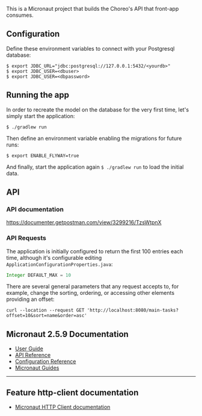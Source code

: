 This is a Micronaut project that builds the Choreo's API that front-app consumes.

## Configuration

Define these environment variables to connect with your Postgresql database:

```shell
$ export JDBC_URL="jdbc:postgresql://127.0.0.1:5432/<yourdb>"
$ export JDBC_USER=<dbuser>
$ export JDBC_USER=<dbpassword>
```

## Running the app

In order to recreate the model on the database for the very first time, let's simply start the application: 

```shell
$ ./gradlew run
```

Then define an environment variable enabling the migrations for future runs:
```shell
$ export ENABLE_FLYWAY=true
````

And finally, start the application again `$ ./gradlew run` to load the initial data.

## API

### API documentation

https://documenter.getpostman.com/view/3299216/TzsWtpnX

### API Requests

The application is initially configured to return the first 100 entries each time, although it's configurable editing `ApplicationConfigurationProperties.java`:

```java
Integer DEFAULT_MAX = 10
```

There are several general parameters that any request accepts to, for example, change the sorting, ordering, or accessing other elements providing an offset:

```curl
curl --location --request GET 'http://localhost:8080/main-tasks?offset=10&sort=name&order=asc'
```




## Micronaut 2.5.9 Documentation

- [User Guide](https://docs.micronaut.io/2.5.9/guide/index.html)
- [API Reference](https://docs.micronaut.io/2.5.9/api/index.html)
- [Configuration Reference](https://docs.micronaut.io/2.5.9/guide/configurationreference.html)
- [Micronaut Guides](https://guides.micronaut.io/index.html)
---

## Feature http-client documentation

- [Micronaut HTTP Client documentation](https://docs.micronaut.io/latest/guide/index.html#httpClient)

